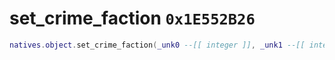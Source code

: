 # set_crime_faction `0x1E552B26`

```lua
natives.object.set_crime_faction(_unk0 --[[ integer ]], _unk1 --[[ integer ]])
```